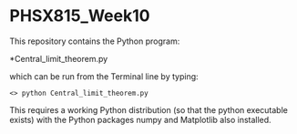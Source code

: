# PHSX815_Week10

This repository contains the Python program:

*Central_limit_theorem.py 

which can be run from the Terminal line by typing:

`<> python Central_limit_theorem.py `

This requires a working Python distribution (so that the python executable exists) with the Python packages numpy and Matplotlib also installed.

